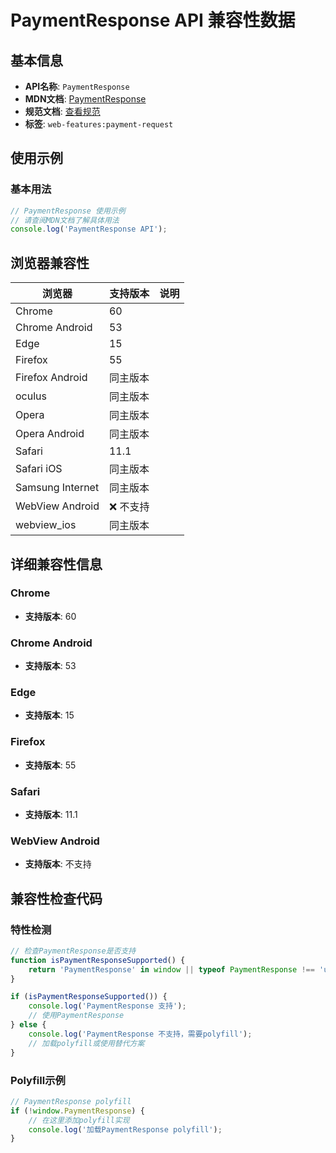 # PaymentResponse API 兼容性数据

## 基本信息

- **API名称**: `PaymentResponse`
- **MDN文档**: [PaymentResponse](https://developer.mozilla.org/docs/Web/API/PaymentResponse)
- **规范文档**: [查看规范](https://w3c.github.io/payment-request/#paymentresponse-interface)
- **标签**: `web-features:payment-request`

## 使用示例

### 基本用法

```javascript
// PaymentResponse 使用示例
// 请查阅MDN文档了解具体用法
console.log('PaymentResponse API');
```

## 浏览器兼容性

| 浏览器 | 支持版本 | 说明 |
|--------|----------|------|
| Chrome | 60 |  |
| Chrome Android | 53 |  |
| Edge | 15 |  |
| Firefox | 55 |  |
| Firefox Android | 同主版本 |  |
| oculus | 同主版本 |  |
| Opera | 同主版本 |  |
| Opera Android | 同主版本 |  |
| Safari | 11.1 |  |
| Safari iOS | 同主版本 |  |
| Samsung Internet | 同主版本 |  |
| WebView Android | ❌ 不支持 |  |
| webview_ios | 同主版本 |  |

## 详细兼容性信息

### Chrome

- **支持版本**: 60

### Chrome Android

- **支持版本**: 53

### Edge

- **支持版本**: 15

### Firefox

- **支持版本**: 55

### Safari

- **支持版本**: 11.1

### WebView Android

- **支持版本**: 不支持

## 兼容性检查代码

### 特性检测

```javascript
// 检查PaymentResponse是否支持
function isPaymentResponseSupported() {
    return 'PaymentResponse' in window || typeof PaymentResponse !== 'undefined';
}

if (isPaymentResponseSupported()) {
    console.log('PaymentResponse 支持');
    // 使用PaymentResponse
} else {
    console.log('PaymentResponse 不支持，需要polyfill');
    // 加载polyfill或使用替代方案
}
```

### Polyfill示例

```javascript
// PaymentResponse polyfill
if (!window.PaymentResponse) {
    // 在这里添加polyfill实现
    console.log('加载PaymentResponse polyfill');
}
```

